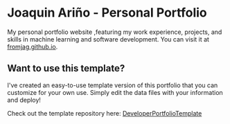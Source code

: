 # Joaquin Ariño - Personal Portfolio

My personal portfolio website ,featuring my work experience, projects, and skills in machine learning and software development. You can visit it at [fromjag.github.io](https://fromjag.github.io).

## Want to use this template?

I've created an easy-to-use template version of this portfolio that you can customize for your own use. Simply edit the data files with your information and deploy!

Check out the template repository here: [DeveloperPortfolioTemplate](https://github.com/fromjag/DeveloperPortfolioTemplate)

